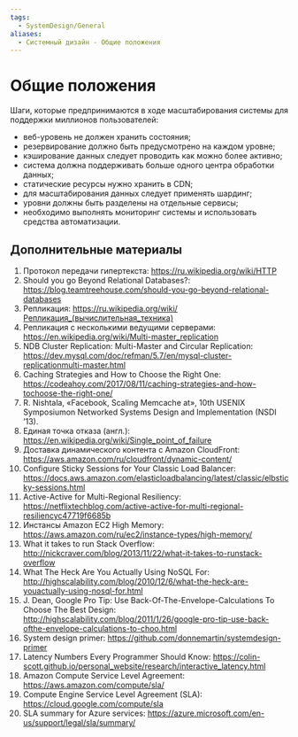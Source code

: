 ```yaml
---
tags:
  - SystemDesign/General
aliases:
  - Системный дизайн - Общие положения
---
```

# Общие положения

Шаги, которые предпринимаются в ходе масштабирования системы для поддержки миллионов пользователей:

- веб-уровень не должен хранить состояния;
- резервирование должно быть предусмотрено на каждом уровне;
- кэширование данных следует проводить как можно более активно;
- система должна поддерживать больше одного центра обработки данных;
- статические ресурсы нужно хранить в CDN;
- для масштабирования данных следует применять шардинг;
- уровни должны быть разделены на отдельные сервисы;
- необходимо выполнять мониторинг системы и использовать средства автоматизации.

## Дополнительные материалы

1. Протокол передачи гипертекста: https://ru.wikipedia.org/wiki/HTTP
2. Should you go Beyond Relational Databases?: https://blog.teamtreehouse.com/should-you-go-beyond-relational-databases
3. Репликация: https://ru.wikipedia.org/wiki/Репликация_(вычислительная_техника)
4. Репликация с несколькими ведущими серверами: https://en.wikipedia.org/wiki/Multi-master_replication
5. NDB Cluster Replication: Multi-Master and Circular Replication: https://dev.mysql.com/doc/refman/5.7/en/mysql-cluster-replicationmulti-master.html
6. Caching Strategies and How to Choose the Right One: https://codeahoy.com/2017/08/11/caching-strategies-and-how-tochoose-the-right-one/
7. R. Nishtala, «Facebook, Scaling Memcache at», 10th USENIX Symposiumon Networked Systems Design and Implementation (NSDI ’13).
8. Единая точка отказа (англ.): https://en.wikipedia.org/wiki/Single_point_of_failure
9. Доставка динамического контента с Amazon CloudFront: https://aws.amazon.com/ru/cloudfront/dynamic-content/
10. Configure Sticky Sessions for Your Classic Load Balancer: https://docs.aws.amazon.com/elasticloadbalancing/latest/classic/elbsticky-sessions.html
11. Active-Active for Multi-Regional Resiliency: https://netflixtechblog.com/active-active-for-multi-regional-resiliencyc47719f6685b
12. Инстансы Amazon EC2 High Memory: https://aws.amazon.com/ru/ec2/instance-types/high-memory/
13. What it takes to run Stack Overflow: http://nickcraver.com/blog/2013/11/22/what-it-takes-to-runstack-overflow
14. What The Heck Are You Actually Using NoSQL For: http://highscalability.com/blog/2010/12/6/what-the-heck-are-youactually-using-nosql-for.html
15. J. Dean, Google Pro Tip: Use Back-Of-The-Envelope-Calculations To Choose The Best Design: http://highscalability.com/blog/2011/1/26/google-pro-tip-use-back-ofthe-envelope-calculations-to-choo.html
16. System design primer: https://github.com/donnemartin/systemdesign-primer
17. Latency Numbers Every Programmer Should Know: https://colin-scott.github.io/personal_website/research/interactive_latency.html
18. Amazon Compute Service Level Agreement: https://aws.amazon.com/compute/sla/
19. Compute Engine Service Level Agreement (SLA): https://cloud.google.com/compute/sla
20. SLA summary for Azure services: https://azure.microsoft.com/en-us/support/legal/sla/summary/
